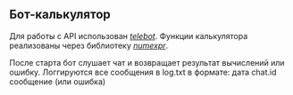 ## Бот-калькулятор

Для работы с API использован [*telebot*](https://pypi.org/project/pyTelegramBotAPI/).
Функции калькулятора реализованы через библиотеку [*numexpr*](https://pypi.org/project/numexpr/).

После старта бот слушает чат и возвращает результат вычислений или ошибку. Логгируются все сообщения в log.txt в формате: дата chat.id сообщение (или ошибка)
